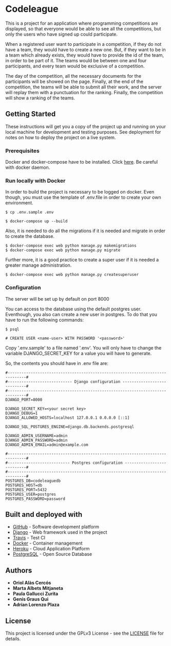 # Codeleague

This is a project for an application where programming competitions are displayed, so that everyone would be able to see all the competitions, but only the users who have signed up could participate.

When a registered user want to participate in a competition, if they do not have a team, they would have to create a new one. But, if they want to be in a team which already exists, they would have to provide the id of the team, in order to be part of it.
The teams would be between one and four participants, and every team would be exclusive of a competition.

The day of the competition, all the necessary documents for the participants will be showed on the page. Finally, at the end of the competition, the teams will be able to submit all their work, and the server will replay them with a punctuation for the ranking. Finally, the competition will show a ranking of the teams.

## Getting Started

These instructions will get you a copy of the project up and running on your local machine for development and testing purposes. See deployment for notes on how to deploy the project on a live system.

### Prerequisites

Docker and docker-compose have to be installed. Click [here](https://docs.docker.com/engine/install/). Be careful with docker daemon.

### Run locally with Docker

In order to build the project is necessary to be logged on docker. Even though, you must use the template of .env.file in order to create your own environment.

```
$ cp .env.sample .env
```

```
$ docker-compose up --build
```
Also, it is needed to do all the migrations if it is needed and migrate in order to create the database.
```
$ docker-compose exec web python manage.py makemigrations
$ docker-compose exec web python manage.py migrate
```
Further more, it is a good practice to create a super user if it is needed a greater manage administration.
```
$ docker-compose exec web python manage.py createsuperuser
```
### Configuration

The server will be set up by default on port 8000

You can access to the database using the default postgres user. Eventhough, you also can create a new user in postgres. To do that you have to run the following commands:

```
$ psql

# CREATE USER <name-user> WITH PASSWORD '<password>'
```

Copy '.env.sample' to a file named '.env'. You will only have to change the variable DJANGO_SECRET_KEY for a value you will have to generate.

So, the contents you should have in .env file are:

```
#------------------------------------------------------------------------------#
#---------------------------- Django configuration ----------------------------#
#------------------------------------------------------------------------------#
DJANGO_PORT=8000

DJANGO_SECRET_KEY=<your secret key>
DJANGO_DEBUG=1
DJANGO_ALLOWED_HOSTS=localhost 127.0.0.1 0.0.0.0 [::1]

DJANGO_SQL_POSTGRES_ENGINE=django.db.backends.postgresql

DJANGO_ADMIN_USERNAME=admin
DJANGO_ADMIN_PASSWORD=admin
DJANGO_ADMIN_EMAIL=admin@example.com

#------------------------------------------------------------------------------#
#--------------------------- Postgres configuration ---------------------------#
#------------------------------------------------------------------------------#
POSTGRES_DB=codeleaguedb
POSTGRES_HOST=db
POSTGRES_PORT=5432
POSTGRES_USER=postgres
POSTGRES_PASSWORD=password
```

## Built and deployed with

* [GitHub](http://www.github.com) - Software development platform
* [Django](https://www.djangoproject.com) - Web framework used in the project
* [Travis](https://travis-ci.org) - Test CI
* [Docker](https://www.docker.com) - Container management
* [Heroku](https://www.heroku.com) - Cloud Application Platform
* [PostgreSQL](https://www.postgresql.org) - Open Source Database

## Authors

* **Oriol Alàs Cercós** 
* **Marta Albets Mitjaneta**
* **Paula Gallucci Zurita**
* **Genís Graus Qui**
* **Adrian Lorenzo Plaza**

## License

This project is licensed under the GPLv3 License - see the [LICENSE](https://github.com/Oriolac/codeleague/blob/readme-branch/LICENSE) file for details.
